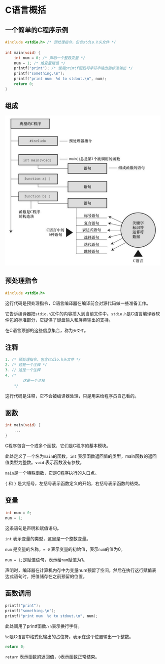 # C语言概括

## 一个简单的C程序示例

```c
#include <stdio.h> /* 预处理指令，包含stdio.h头文件 */

int main(void) {
    int num = 0; /* 声明一个整数变量 */
    num = 1; /* 给变量赋值 */
    printf("print"); /* 使用printf函数将字符串输出到标准输出 */
    printf("something.\n");
    printf("print num  %d to stdout.\n", num);
    return 0;
}
```

## 组成

![c](assets/image/2.jpeg)

## 预处理指令

```c
#include <stdio.h>
```

这行代码是预处理指令，C语言编译器在编译前会对源代码做一些准备工作。

它告诉编译器把`stdio.h`文件的内容插入到当前文件中。`stdio.h`是C语言编译器软件包的标准部分，它提供了键盘输入和屏幕输出的支持。

在C语言顶部的这些信息集合，称为`头文件`。

## 注释

```c
1. /* 预处理指令，包含stdio.h头文件 */
2. /* 这是一个注释 */
3. // 这是一个注释
4. /*
        这是一个注释
    */
```

这行代码是注释，它不会被编译器处理，只是用来给程序员自己看的。

## 函数

```c
int main(void) {
    ...
}
```

C程序包含一个或多个函数，它们是C程序的基本模块。

此处定义了一个名为`main`的函数，`int` 表示函数返回值的类型，main函数的返回值类型为整数。`void` 表示函数没有参数。

`main`是一个特殊函数，它是C程序执行的入口点。

`{` 和 `}` 是大括号，左括号表示函数定义的开始，右括号表示函数的结束。

## 变量

```c
int num = 0;
num = 1;
```

这条语句是声明和赋值语句。

`int` 表示变量的类型，这里是一个整数变量。

`num` 是变量的名称，`= 0` 表示变量的初始值，表示`num`的值为0。

`num = 1;`是赋值语句，表示给`num`赋值为1。

声明时，编译器在计算机内存中为变量num预留了空间，然后在执行这行赋值表达式语句时，把值储存在之前预留的位置。

## 函数调用

```c
printf("print");
printf("something.\n");
printf("print num  %d to stdout.\n", num);
``````

此处调用了printf函数.`\n`表示换行字符。

`%d`是C语言中格式化输出的占位符，表示在这个位置输出一个整数。

```c
return 0;
```

`return` 表示函数的返回值，`0`表示函数正常结束。